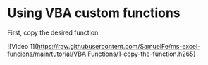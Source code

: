 # Using VBA custom functions

First, copy the desired function.

![Video 1](https://raw.githubusercontent.com/SamuelFe/ms-excel-funcions/main/tutorial/VBA Functions/1-copy-the-function.h265)
